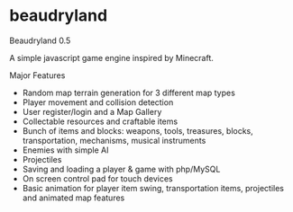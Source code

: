 beaudryland
===========
Beaudryland 0.5

A simple javascript game engine inspired by Minecraft.

Major Features
- Random map terrain generation for 3 different map types
- Player movement and collision detection
- User register/login and a Map Gallery
- Collectable resources and craftable items
- Bunch of items and blocks: weapons, tools, treasures, blocks, transportation, mechanisms, musical instruments
- Enemies with simple AI
- Projectiles
- Saving and loading a player & game with php/MySQL
- On screen control pad for touch devices
- Basic animation for player item swing, transportation items, projectiles and animated map features
